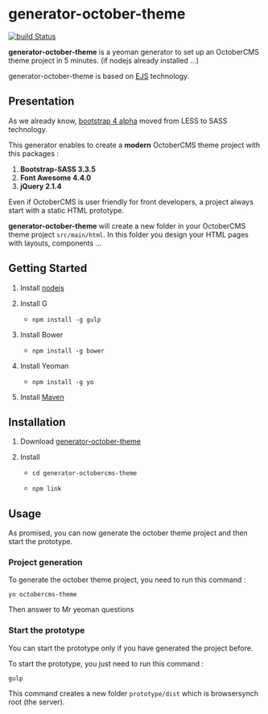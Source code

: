 # generator-october-theme

[![build Status](https://travis-ci.org/Alexandre-Gadiou/generator-octobercms-theme.svg)](https://travis-ci.org/Alexandre-Gadiou/enerator-octobercms-theme.svg?branch=master)

**generator-october-theme** is a yeoman generator to set up an OctoberCMS theme project in 5 minutes. (if nodejs already installed ...)

generator-october-theme is based on [EJS](http://ejs.co) technology.

## Presentation

As we already know, [bootstrap 4 alpha](http://blog.getbootstrap.com/2015/08/19/bootstrap-4-alpha/) moved from LESS to SASS technology.
 
This generator enables to create a **modern** OctoberCMS theme project with this packages : 

1. **Bootstrap-SASS 3.3.5**
2. **Font Awesome 4.4.0**
3. **jQuery 2.1.4**

Even if OctoberCMS is user friendly for front developers, a project always start with a static HTML prototype.

**generator-october-theme** will create a new folder in your OctoberCMS theme project `src/main/html`. In this folder you 
design your HTML pages with layouts, components ...

## Getting Started

1. Install [nodejs](https://nodejs.org/)

2. Install G
	
	* 	`npm install -g gulp`
		
3. Install Bower
	
	* 	`npm install -g bower`
		
4. Install Yeoman

	* 	`npm install -g yo`	

5. Install [Maven](https://maven.apache.org/install.html)
	

## Installation

1. Download [generator-october-theme](https://github.com/Alexandre-Gadiou/generator-october-theme/archive/master.zip)

2. Install

	* 	`cd generator-octobercms-theme`
		
	* 	`npm link`
		
## Usage	

As promised, you can now generate the october theme project and then start the prototype.

### Project generation

To generate the october theme project, you need to run this command  :

```
yo octobercms-theme
```

Then answer to Mr yeoman questions

### Start the prototype	

You can start the prototype only if you have generated the project before.

To start the prototype, you just need to run this command  :

```
gulp
```

This command creates a new folder `prototype/dist` which is browsersynch root (the server).

